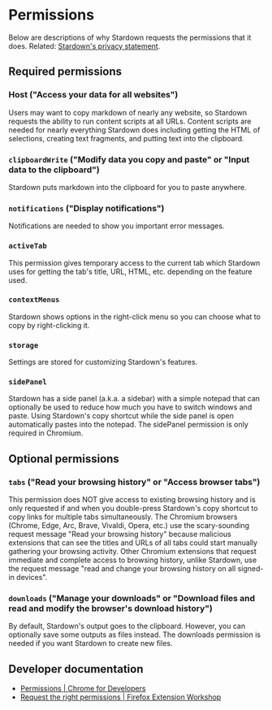 # Permissions

Below are descriptions of why Stardown requests the permissions that it does. Related: [Stardown's privacy statement](../README.md#privacy).

## Required permissions

### Host ("Access your data for all websites")

Users may want to copy markdown of nearly any website, so Stardown requests the ability to run content scripts at all URLs. Content scripts are needed for nearly everything Stardown does including getting the HTML of selections, creating text fragments, and putting text into the clipboard.

### `clipboardWrite` ("Modify data you copy and paste" or "Input data to the clipboard")

Stardown puts markdown into the clipboard for you to paste anywhere.

### `notifications` ("Display notifications")

Notifications are needed to show you important error messages.

### `activeTab`

This permission gives temporary access to the current tab which Stardown uses for getting the tab's title, URL, HTML, etc. depending on the feature used.

### `contextMenus`

Stardown shows options in the right-click menu so you can choose what to copy by right-clicking it.

### `storage`

Settings are stored for customizing Stardown's features.

### `sidePanel`

Stardown has a side panel (a.k.a. a sidebar) with a simple notepad that can optionally be used to reduce how much you have to switch windows and paste. Using Stardown's copy shortcut while the side panel is open automatically pastes into the notepad. The sidePanel permission is only required in Chromium.

## Optional permissions

### `tabs` ("Read your browsing history" or "Access browser tabs")

This permission does NOT give access to existing browsing history and is only requested if and when you double-press Stardown's copy shortcut to copy links for multiple tabs simultaneously. The Chromium browsers (Chrome, Edge, Arc, Brave, Vivaldi, Opera, etc.) use the scary-sounding request message "Read your browsing history" because malicious extensions that can see the titles and URLs of all tabs could start manually gathering your browsing activity. Other Chromium extensions that request immediate and complete access to browsing history, unlike Stardown, use the request message "read and change your browsing history on all signed-in devices".

### `downloads` ("Manage your downloads" or "Download files and read and modify the browser's download history")

By default, Stardown's output goes to the clipboard. However, you can optionally save some outputs as files instead. The downloads permission is needed if you want Stardown to create new files.

## Developer documentation

- [Permissions | Chrome for Developers](https://developer.chrome.com/docs/extensions/reference/permissions-list)
- [Request the right permissions | Firefox Extension Workshop](https://extensionworkshop.com/documentation/develop/request-the-right-permissions/)
